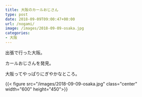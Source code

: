 ```yaml
---
title: 大阪のカールおじさん
type: post
date: 2018-09-09T09:00:47+00:00
url: /nogami/
image: /images/2018-09-09-osaka.jpg
categories:
- 大阪
---
```


出張で行った大阪。

カールおじさんを発見。

大阪ってやっぱりにぎやかなところ。

{{< figure src="/images/2018-09-09-osaka.jpg" class="center" width="600" height="450">}}
